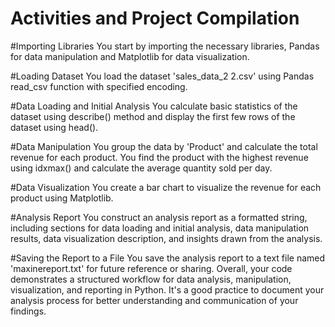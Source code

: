 # Activities and Project Compilation

#Importing Libraries
You start by importing the necessary libraries, Pandas for data manipulation and Matplotlib for data visualization.

#Loading Dataset
You load the dataset 'sales_data_2 2.csv' using Pandas read_csv function with specified encoding.

#Data Loading and Initial Analysis
You calculate basic statistics of the dataset using describe() method and display the first few rows of the dataset using head().

#Data Manipulation
You group the data by 'Product' and calculate the total revenue for each product. You find the product with the highest revenue using idxmax() and calculate the average quantity sold per day.

#Data Visualization
You create a bar chart to visualize the revenue for each product using Matplotlib.

#Analysis Report
You construct an analysis report as a formatted string, including sections for data loading and initial analysis, data manipulation results, data visualization description, and insights drawn from the analysis.

#Saving the Report to a File
You save the analysis report to a text file named 'maxinereport.txt' for future reference or sharing.
Overall, your code demonstrates a structured workflow for data analysis, manipulation, visualization, and reporting in Python. It's a good practice to document your analysis process for better understanding and communication of your findings.
